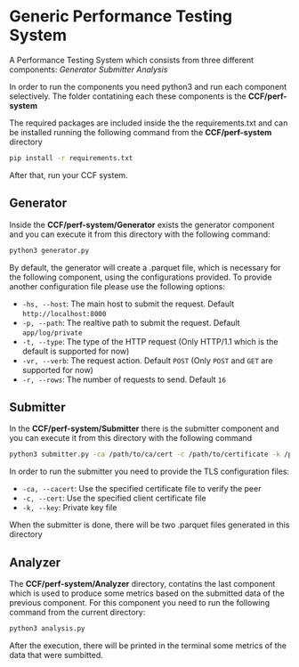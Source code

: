 # Generic Performance Testing System

A Performance Testing System which consists from three different components:
_Generator_
_Submitter_
_Analysis_

In order to run the components you need python3 and run each component selectively. The folder contatining each these components is the **CCF/perf-system**

The required packages are included inside the the requirements.txt and can be installed running the following command from the **CCF/perf-system** directory

```sh
pip install -r requirements.txt
```

After that, run your CCF system.

## Generator

Inside the **CCF/perf-system/Generator** exists the generator component and you can execute it from this directory with the following command:

```sh
python3 generator.py
```

By default, the generator will create a .parquet file, which is necessary for the following component, using the configurations provided. To provide another configuration file please use the following options:

- `-hs, --host`: The main host to submit the request. Default `http://localhost:8000`
- `-p, --path`: The realtive path to submit the request. Default `app/log/private`
- `-t, --type`: The type of the HTTP request (Only HTTP/1.1 which is the default is supported for now)
- `-vr, --verb`: The request action. Default `POST` (Only `POST` and `GET` are supported for now)
- `-r, --rows`: The number of requests to send. Default `16`

## Submitter

In the **CCF/perf-system/Submitter** there is the submitter component and you can execute it from this directory with the following command

```sh
python3 submitter.py -ca /path/to/ca/cert -c /path/to/certificate -k /path/to/private/key
```

In order to run the submitter you need to provide the TLS configuration files:

- `-ca, --cacert`: Use the specified certificate file to verify the peer
- `-c, --cert`: Use the specified client certificate file
- `-k, --key`: Private key file

When the submitter is done, there will be two .parquet files generated in this directory

## Analyzer

The **CCF/perf-system/Analyzer** directory, contatins the last component which is used to produce some metrics based on the submitted data of the previous component. For this component you need to run the following command from the current directory:

```sh
python3 analysis.py
```

After the execution, there will be printed in the terminal some metrics of the data that were sumbitted.
